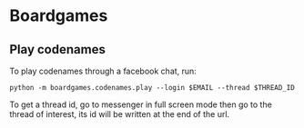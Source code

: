 # Boardgames

## Play codenames
To play codenames through a facebook chat, run:

```
python -m boardgames.codenames.play --login $EMAIL --thread $THREAD_ID
```

To get a thread id, go to messenger in full screen mode then go to the thread of interest, its id will be written at the end of the url.
